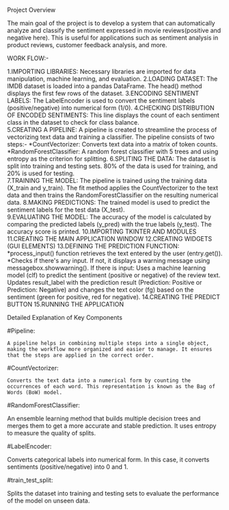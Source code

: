 Project Overview

The main goal of the project is to develop a system that can automatically analyze and classify the sentiment expressed in movie reviews(positive and negative here). This is useful for applications such as sentiment analysis in product reviews, customer feedback analysis, and more.

WORK FLOW:-

1.IMPORTING LIBRARIES:
    Necessary libraries are imported for data manipulation, machine learning, and evaluation.
2.LOADING DATASET:
    The IMDB dataset is loaded into a pandas DataFrame. The head() method displays the first few rows of the dataset.
3.ENCODING SENTIMENT LABELS:
    The LabelEncoder is used to convert the sentiment labels (positive/negative) into numerical form (1/0).
4.CHECKING DISTRIBUTION OF ENCODED SENTIMENTS:
    This line displays the count of each sentiment class in the dataset to check for class balance.          
5.CREATING A PIPELINE: 
    A pipeline is created to streamline the process of vectorizing text data and training a classifier. The pipeline consists of two steps:-
        *CountVectorizer: Converts text data into a matrix of token counts.
        *RandomForestClassifier: A random forest classifier with 5 trees and using entropy as the criterion for splitting.
6.SPLITING THE DATA:
    The dataset is split into training and testing sets. 80% of the data is used for training, and 20% is used for testing.        
7.TRAINING THE MODEL:
    The pipeline is trained using the training data (X_train and y_train). The fit method applies the CountVectorizer to the text data and then trains the RandomForestClassifier on the resulting numerical data.
8.MAKING PREDICTIONS:
    The trained model is used to predict the sentiment labels for the test data (X_test).    
9.EVALUATING THE MODEL:
    The accuracy of the model is calculated by comparing the predicted labels (y_pred) with the true labels (y_test). The accuracy score is printed.
10.IMPORTING TKINTER AND MODULES
11.CREATING THE MAIN APPLICATION WINDOW
12.CREATING WIDGETS (GUI ELEMENTS)
13.DEFINING THE PREDICTION FUNCTION:
    *process_input() function retrieves the text entered by the user (entry.get()).
    *Checks if there's any input. If not, it displays a warning message using messagebox.showwarning().
        If there is input:
            Uses a machine learning model (clf) to predict the sentiment (positive or negative) of the review text.
            Updates result_label with the prediction result (Prediction: Positive or Prediction: Negative) and changes the text color (fg) based on the sentiment (green for positive, red for negative).
14.CREATING THE PREDICT BUTTON
15.RUNNING THE APPLICATION    

Detailed Explanation of Key Components

#Pipeline:

    A pipeline helps in combining multiple steps into a single object, making the workflow more organized and easier to manage. It ensures that the steps are applied in the correct order.

#CountVectorizer:

    Converts the text data into a numerical form by counting the occurrences of each word. This representation is known as the Bag of Words (BoW) model.

#RandomForestClassifier:

An ensemble learning method that builds multiple decision trees and merges them to get a more accurate and stable prediction. It uses entropy to measure the quality of splits.

#LabelEncoder:

Converts categorical labels into numerical form. In this case, it converts sentiments (positive/negative) into 0 and 1.

#train_test_split:

Splits the dataset into training and testing sets to evaluate the performance of the model on unseen data.    
      